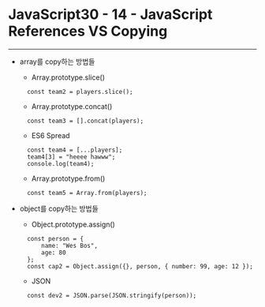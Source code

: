 # JavaScript30 - 14 - JavaScript References VS Copying

---

- array를 copy하는 방법들

  - Array.prototype.slice()

  ```
    const team2 = players.slice();
  ```

  - Array.prototype.concat()

  ```
    const team3 = [].concat(players);
  ```

  - ES6 Spread

  ```
    const team4 = [...players];
    team4[3] = "heeee hawww";
    console.log(team4);

  ```

  - Array.prototype.from()

  ```
    const team5 = Array.from(players);
  ```

- object를 copy하는 방법들

  - Object.prototype.assign()

  ```
    const person = {
        name: "Wes Bos",
        age: 80
    };
    const cap2 = Object.assign({}, person, { number: 99, age: 12 });
  ```

  - JSON

  ```
    const dev2 = JSON.parse(JSON.stringify(person));
  ```

